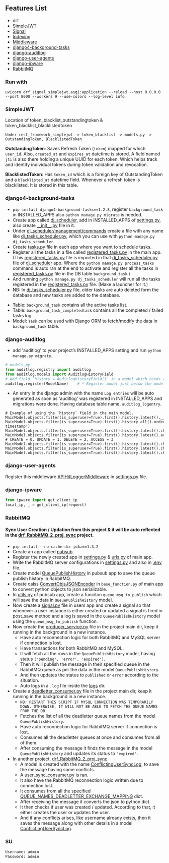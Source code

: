 ## Features List
- drf
- [SimpleJWT](#simplejwt)
- [Signal](/users/signals.py)
- [Indexing](/users/models.py)
- [Middleware](/drf_signal_simplejwt/middleware.py)
- [django4-background-tasks](#django4-background-tasks)
- [django-auditlog](#django-auditlog)
- [django-user-agents](#django-user-agents)
- [django-ipware](#django-ipware)
- [RabbitMQ](#RabbitMQ)



### Run with
`uvicorn drf_signal_simplejwt.asgi:application --reload --host 0.0.0.0 --port 8000 --workers 9 --use-colors --log-level info`


### SimpleJWT
Location of token_blacklist_outstandingtoken & token_blacklist_blacklistedtoken
```
Under rest_framework_simplejwt -> token_blacklist -> models.py -> OutstandingToken, BlacklistedToken
```
**OutstandingToken**: Saves Refresh Token (`token`) mapped for which `user_id`. Also, `created_at` and `expires_at` datetime is stored. A field named `jti` is also there holding a unique UUID for each token. Which helps track and identify individual tokens during token validation and revocation.

**BlacklistedToken**: Has `token_id` which is a foreign key of OutstandingToken and a `blacklisted_at` datetime field. Whenever a refresh token is blacklisted. It is stored in this table.


### django4-background-tasks

- `pip install django4-background-tasks==1.2.8`, register `background_task` in INSTALLED_APPS also `python manage.py migrate` is needed.
- Create app called [dj_scheduler](/dj_scheduler/), add in INSTALLED_APPS of [settings.py](/drf_signal_simplejwt/settings.py), also create [_\_init__.py](/dj_scheduler/__init__.py) file in it.
- Under [dj_scheduler/management/commands](/dj_scheduler/management/commands/) create a file with any name like [dj_tasks_scheduler.py](/dj_scheduler/management/commands/dj_tasks_scheduler.py), which you can use with `python manage.py dj_tasks_scheduler`.
- Create [tasks.py](/users/tasks.py) file in each app where you want to schedule tasks.
- Register all the tasks in a file called [registered_tasks.py](/drf_signal_simplejwt/registered_tasks.py) in the main app. (This [registered_tasks.py](/drf_signal_simplejwt/registered_tasks.py) file is imported in that [dj_tasks_scheduler.py](/dj_scheduler/management/commands/dj_tasks_scheduler.py) file of [dj_scheduler](/dj_scheduler/) app. Where the `python manage.py process_tasks` command is auto ran at the end to activate and register all the tasks in [registered_tasks.py](/drf_signal_simplejwt/registered_tasks.py) file in the DB table `background_task`.)
- And running `python manage.py dj_tasks_scheduler` will run all the tasks registered in the [registered_tasks.py](/drf_signal_simplejwt/registered_tasks.py) file. (Make a launcher for it.)
- NB: In [dj_tasks_scheduler.py](/dj_scheduler/management/commands/dj_tasks_scheduler.py) file, older tasks are auto deleted form the database and new tasks are added to the database.

* Table: `background_task` contains all the active tasks list.
* Table: `background_task_completedtask` contains all the completed / failed tasks log.
* Model: `Task` can be used with Django ORM to fetch/modify the data in `background_task` table.


### django-auditlog
- add 'auditlog' to your project’s INSTALLED_APPS setting and run `python manage.py migrate`.
```python
# models.py
from auditlog.registry import auditlog
from auditlog.models import AuditlogHistoryField
# Add field `history = AuditlogHistoryField()` in a model which needs to be logged.
auditlog.register(ModelName)    # * Register model just below the model definition for audit log. Keep in mind, to only register it once. Else multiple entries will be created in the audit log table.
```
- An entry in the django admin with the name `Log entries` will be auto generated as soon as 'auditlog' was registered in INSTALLED_APPS and migrations were done. Having database table name, `auditlog_logentry`.
```
# Example of using the `history` field in the main model.
MainModel.objects.filter(is_superuser=True).first().history.latest().__dict__
MainModel.objects.filter(is_superuser=True).first().history.all().order_by('-timestamp')
MainModel.objects.filter(is_superuser=True).first().history.latest().changes
MainModel.objects.filter(is_superuser=True).first().history.latest().action    # CREATE = 0, UPDATE = 1, DELETE = 2, ACCESS = 3
MainModel.objects.filter(is_superuser=True).first().history.latest().changes_dict
MainModel.objects.filter(is_superuser=True).first().history.latest().changes_display_dict
MainModel.objects.filter(is_superuser=True).first().history.latest().changes_str
```


### django-user-agents
Register this middleware [APIHitLoggerMiddleware](drf_signal_simplejwt/middleware.py) in [settings.py](drf_signal_simplejwt/settings.py) file.


### django-ipware
```python
from ipware import get_client_ip
local_ip, _ = get_client_ip(request)
```


### RabbitMQ
#### Sync User Creation / Updation from this project & it will be auto reflected in the [drf_RabbitMQ_2_proj_sync](https://github.com/ashfaque/drf_RabbitMQ_2_proj_sync) project.
- `pip install --no-cache-dir pika==1.3.2`
- Create an app called [pubsub](pubsub/).
- Register the newly created app in [settings.py](drf_signal_simplejwt/settings.py#INSTALLED_APPS) & [urls.py](drf_signal_simplejwt/urls.py#L26) of main app.
- Write the RabbitMQ server configurations in [settings.py](drf_signal_simplejwt/settings.py#RABBITMQ) and also in [.env](.env#RABBITMQ) file.
- Create model [QueuePublishHistory](pubsub/models.py) in pubsub app to save the queue publish history in RabbitMQ.
- Create calss [ConvertObjsJSONEncoder](drf_signal_simplejwt/base_functions.py) in `base_function.py` of main app to convert python objects to json serializable.
- In [utils.py](pubsub/utils.py) of pubsub app, create a funciton `queue_msg_to_publish` which will save the data in `QueuePublishHistory` model.
- Now create a [signal.py](users/signals.py) file in users app and create a signal so that whenever a user instance is either created or updated a signal is fired in post_save method and a log is saved in the `QueuePublishHistory` model using the `queue_msg_to_publish` function.
- Now create the [producer_service.py](producer_service.py) file in the project main dir, keep it running in the background in a new instance.
    + Have auto reconnection logic for both RabbitMQ and MySQL server if connection is lost.
    + Have transactions for both RabbitMQ and MySQL.
    + It will fetch all the rows in the `QueuePublishHistory` model, having status `('pending', 'error', 'expired')`.
    + Then it will publish the message in their specified queue in the RabbitMQ queue as per the data in the model `QueuePublishHistory`.
    + And then updates the status to `published` or `error` according to the situation.
    + Auto logs in a `.log` file inside the [logs](logs/producer_service.log) dir.
- Create a [deadletter_consumer.py](deadletter_consumer.py) file in the project main dir, keep it running in the background in a new instance.
    + `NB: RESTART THIS SCRIPT IF MYSQL CONNECTION WAS TEMPORARILY DOWN. OTHERWISE, IT WILL NOT BE ABLE TO FETCH THE QUEUE NAMES FROM THE DB.`
    + Fetches the list of all the deadletter queue names from the model `QueuePublishHistory`.
    + Have auto reconnection logic for RabbitMQ server if connection is lost.
    + Consumes all the deadletter queues at once and consumes from all of them.
    + After consuming the message it finds the message in the model `QueuePublishHistory` and updates its status to `'expired'`.
- In another project, [drf_RabbitMQ_2_proj_sync](https://github.com/ashfaque/drf_RabbitMQ_2_proj_sync)
    + A model is created with the name [ConflictingUserSyncLog](https://github.com/ashfaque/drf_RabbitMQ_2_proj_sync/blob/main/users/models.py), to save the message having some conflicts.
    + A [user_sync_consumer.py](https://github.com/ashfaque/drf_RabbitMQ_2_proj_sync/blob/main/user_sync_consumer.py) is ran.
    + It also have the RabbitMQ reconnection logic written due to connection lost.
    + It consumes from all the specified [QUEUE_NAMES_DEADLETTER_EXCHANGE_MAPPING](https://github.com/ashfaque/drf_RabbitMQ_2_proj_sync/blob/5453b4213d9677af9c942a4eb634193883655d03/user_sync_consumer.py#L35C30-L35C30) dict.
    + After receiving the message it converts the json to python dict.
    + It then checks if user was created / updated. According to that, it either creates the user or updates the user.
    + And if any conflicts arises, like username already exists, then it saves the message along with other details in a model [ConflictingUserSyncLog](https://github.com/ashfaque/drf_RabbitMQ_2_proj_sync/blob/main/users/models.py).


### SU
```sh
Username: admin
Password: admin
```
